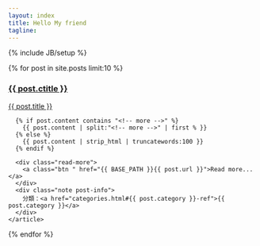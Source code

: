 ```yaml
---
layout: index
title: Hello My friend
tagline: 
---
```

{% include JB/setup %}

{% for post in site.posts limit:10 %}
  <section class="section">
   <article>
      <div class="page-header">
        <h1><a href="{{ BASE_PATH }}{{ post.url }}">{{ post.ctitle }}</a></h1>
      </div>
      <div class="note post-info">
        <a href="{{ post.url }}-ref">{{ post.title }}</a>
      </div>
      
      {% if post.content contains "<!-- more -->" %}
        {{ post.content | split:"<!-- more -->" | first % }}
      {% else %}
        {{ post.content | strip_html | truncatewords:100 }}
      {% endif %}
    
      <div class="read-more">
        <a class="btn " href="{{ BASE_PATH }}{{ post.url }}">Read more...</a>
      </div>
      <div class="note post-info">
        分類：<a href="categories.html#{{ post.category }}-ref">{{ post.category }}</a>
      </div>      
    </article>
  </section>
{% endfor %}